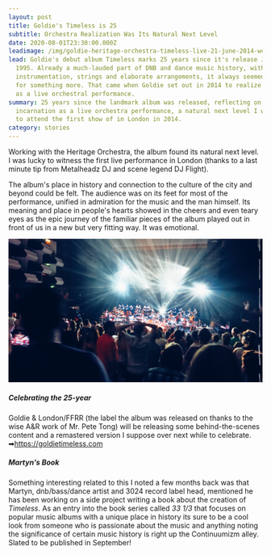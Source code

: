 ```yaml
---
layout: post
title: Goldie's Timeless is 25
subtitle: Orchestra Realization Was Its Natural Next Level
date: 2020-08-01T23:30:00.000Z
leadimage: /img/goldie-heritage-orchestra-timeless-live-21-june-2014-wceu-london_144-01-1920x1080-continuumizm-comp.jpg
lead: Goldie's debut album Timeless marks 25 years since it's release July 31st
  1995. Already a much-lauded part of DNB and dance music history, with its
  instrumentation, strings and elaborate arrangements, it always seemed destined
  for something more. That came when Goldie set out in 2014 to realize the music
  as a live orchestral performance.
summary: 25 years since the landmark album was released, reflecting on its
  incarnation as a live orchestra performance, a natural next level I was lucky
  to attend the first show of in London in 2014.
category: stories
---
```

Working with the Heritage Orchestra, the album found its natural next level. I was lucky to witness the first live performance in London (thanks to a last minute tip from Metalheadz DJ and scene legend DJ Flight).

The album's place in history and connection to the culture of the city and beyond could be felt. The audience was on its feet for most of the performance, unified in admiration for the music and the man himself. Its meaning and place in people's hearts showed in the cheers and even teary eyes as the epic journey of the familiar pieces of the album played out in front of us in a new but very fitting way. It was emotional.

<img class="img-fluid" src="/img/goldie-heritage-orchestra-timeless-live-21-june-2014-wceu-london_144-01-1920x1080-continuumizm-comp.jpg" alt="audience on their feet, Goldie &amp; The Heritage Orchestra present Timeless Live, Southbank Centre, London, 21 June 2014. Photo by chrisfizik" title="audience on their feet, Goldie &amp; The Heritage Orchestra present Timeless Live, Southbank Centre, London, 21 June 2014.">

##### Celebrating the 25-year

Goldie & London/FFRR (the label the album was released on thanks to the wise A&R work of Mr. Pete Tong) will be releasing some behind-the-scenes content and a remastered version I suppose over next while to celebrate. ➡<https://goldietimeless.com>

##### Martyn's Book

Something interesting related to this I noted a few months back was that Martyn, dnb/bass/dance artist and 3024 record label head, mentioned he has been working on a side project writing a book about the creation of *Timeless*. As an entry into the book series called *33 1/3* that focuses on popular music albums with a unique place in history its sure to be a cool look from someone who is passionate about the music and anything noting the significance of certain music history is right up the Continuumizm alley. Slated to be published in September!